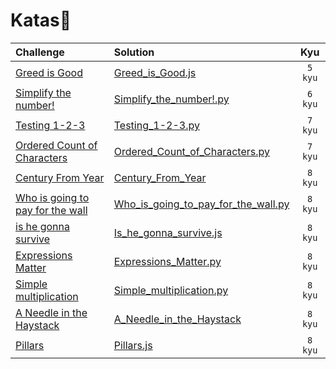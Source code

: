# Katas🏯

|      Challenge      |       Solution      |     Kyu    |
|:-------------------|:-------------------|:----------:|
|[Greed is Good](https://www.codewars.com/kata/5270d0d18625160ada0000e4)|[Greed_is_Good.js](./Greed_is_Good.js)| `5 kyu`
|[Simplify the number!](https://www.codewars.com/kata/5800b6568f7ddad2c10000ae)|[Simplify_the_number!.py](./Simplify_the_number!.py)| `6 kyu`
|[Testing 1-2-3](https://www.codewars.com/kata/54bf85e3d5b56c7a05000cf9)|[Testing_1-2-3.py](./Testing_1-2-3.py)| `7 kyu`
|[Ordered Count of Characters](https://www.codewars.com/kata/57a6633153ba33189e000074)|[Ordered_Count_of_Characters.py](./Ordered_Count_of_Characters.py)|`7 kyu`
|[Century From Year](https://www.codewars.com/kata/5a3fe3dde1ce0e8ed6000097)|[Century_From_Year](./Century_From_Year.py)|`8 kyu`
|[Who is going to pay for the wall](https://www.codewars.com/kata/58bf9bd943fadb2a980000a7)|[Who_is_going_to_pay_for_the_wall.py](./Who_is_going_to_pay_for_the_wall.py)|`8 kyu`
|[is he gonna survive](https://www.codewars.com/kata/59ca8246d751df55cc00014c)|[Is_he_gonna_survive.js](./Is_he_gonna_survive.js)| `8 kyu`
|[Expressions Matter](https://www.codewars.com/kata/5ae62fcf252e66d44d00008e)|[Expressions_Matter.py](./Expressions_Matter.py)| `8 kyu`
|[Simple multiplication](https://www.codewars.com/kata/583710ccaa6717322c000105)|[Simple_multiplication.py](./Simple_multiplication.py)|`8 kyu`
|[A Needle in the Haystack](https://www.codewars.com/kata/56676e8fabd2d1ff3000000c)|[A_Needle_in_the_Haystack](./A_Needle_in_the_Haystack.py)| `8 kyu`
|[Pillars](https://www.codewars.com/kata/5bb0c58f484fcd170700063d)|[Pillars.js](./Pillars.js)| `8 kyu`


